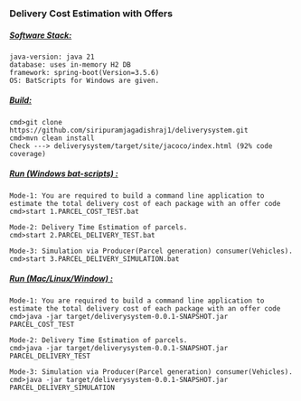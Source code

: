 ### Delivery Cost Estimation with Offers
##### <u>Software Stack:</u>
	java-version: java 21
	database: uses in-memory H2 DB  
	framework: spring-boot(Version=3.5.6) 
	OS: BatScripts for Windows are given.
##### <u>Build:</u>
	cmd>git clone https://github.com/siripuramjagadishraj1/deliverysystem.git
	cmd>mvn clean install
	Check ---> deliverysystem/target/site/jacoco/index.html (92% code coverage)
##### <u>Run (Windows bat-scripts) :</u>
	Mode-1: You are required to build a command line application to estimate the total delivery cost of each package with an offer code 
	cmd>start 1.PARCEL_COST_TEST.bat
	
	Mode-2: Delivery Time Estimation of parcels.
	cmd>start 2.PARCEL_DELIVERY_TEST.bat
	
	Mode-3: Simulation via Producer(Parcel generation) consumer(Vehicles).
	cmd>start 3.PARCEL_DELIVERY_SIMULATION.bat
##### <u>Run (Mac/Linux/Window) :</u>
	Mode-1: You are required to build a command line application to estimate the total delivery cost of each package with an offer code 
	cmd>java -jar target/deliverysystem-0.0.1-SNAPSHOT.jar PARCEL_COST_TEST
	
	Mode-2: Delivery Time Estimation of parcels.
	cmd>java -jar target/deliverysystem-0.0.1-SNAPSHOT.jar PARCEL_DELIVERY_TEST
	
	Mode-3: Simulation via Producer(Parcel generation) consumer(Vehicles).
	cmd>java -jar target/deliverysystem-0.0.1-SNAPSHOT.jar PARCEL_DELIVERY_SIMULATION

